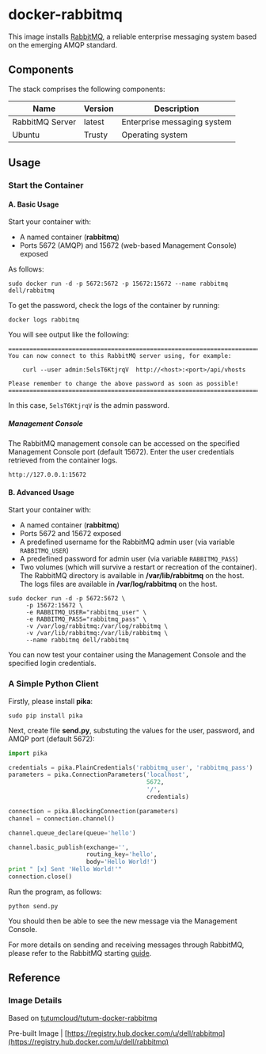 # docker-rabbitmq

This image installs [RabbitMQ](http://www.rabbitmq.com/), a reliable enterprise messaging system based on the emerging AMQP standard.

## Components

The stack comprises the following components:

Name            | Version | Description
----------------|---------|------------------------------
RabbitMQ Server | latest  | Enterprise messaging system
Ubuntu          | Trusty  | Operating system

## Usage

### Start the Container

#### A. Basic Usage

Start your container with:

* A named container (**rabbitmq**)
* Ports 5672 (AMQP) and 15672 (web-based Management Console) exposed

As follows: 

```no-highlight
sudo docker run -d -p 5672:5672 -p 15672:15672 --name rabbitmq dell/rabbitmq
```
To get the password, check the logs of the container by running:

```no-highlight
docker logs rabbitmq
```

You will see output like the following:

```no-highlight
========================================================================
You can now connect to this RabbitMQ server using, for example:

    curl --user admin:5elsT6KtjrqV  http://<host>:<port>/api/vhosts

Please remember to change the above password as soon as possible!
========================================================================
```

In this case, `5elsT6KtjrqV` is the admin password. 

##### Management Console
The RabbitMQ management console can be accessed on the specified Management Console port (default 15672). Enter the user credentials retrieved from the container logs.

```no-highlight
http://127.0.0.1:15672     
```

#### B. Advanced Usage

Start your container with:

* A named container (**rabbitmq**)
* Ports 5672 and 15672 exposed
* A predefined username for the RabbitMQ admin user (via variable `RABBITMQ_USER`)
* A predefined password for admin user (via variable `RABBITMQ_PASS`)
* Two volumes (which will survive a restart or recreation of the container). The RabbitMQ directory is available in **/var/lib/rabbitmq** on the host. The logs files are available in **/var/log/rabbitmq** on the host.

```no-highlight
sudo docker run -d -p 5672:5672 \
     -p 15672:15672 \
     -e RABBITMQ_USER="rabbitmq_user" \
     -e RABBITMQ_PASS="rabbitmq_pass" \
     -v /var/log/rabbitmq:/var/log/rabbitmq \
     -v /var/lib/rabbitmq:/var/lib/rabbitmq \
     --name rabbitmq dell/rabbitmq
```

You can now test your container using the Management Console and the specified login credentials.

### A Simple Python Client
Firstly, please install **pika**:

```no-highlight
sudo pip install pika
```

Next, create file **send.py**, substuting the values for the user, password, and AMQP port (default 5672):

```python
import pika

credentials = pika.PlainCredentials('rabbitmq_user', 'rabbitmq_pass')
parameters = pika.ConnectionParameters('localhost',
                                       5672,
                                       '/',
                                       credentials)

connection = pika.BlockingConnection(parameters)
channel = connection.channel()

channel.queue_declare(queue='hello')

channel.basic_publish(exchange='',
                      routing_key='hello',
                      body='Hello World!')
print " [x] Sent 'Hello World!'"
connection.close()
```

Run the program, as follows:

```no-highlight
python send.py
```

You should then be able to see the new message via the Management Console.

For more details on sending and receiving messages through RabbitMQ, please refer to the RabbitMQ starting [guide](http://www.rabbitmq.com/getstarted.html).

## Reference

### Image Details

Based on [tutumcloud/tutum-docker-rabbitmq](https://github.com/tutumcloud/tutum-docker-rabbitmq)

Pre-built Image | [https://registry.hub.docker.com/u/dell/rabbitmq](https://registry.hub.docker.com/u/dell/rabbitmq) 

